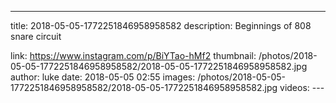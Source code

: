 ---
title: 2018-05-05-1772251846958958582
description: Beginnings of 808 snare circuit

link: https://www.instagram.com/p/BiYTao-hMf2
thumbnail: /photos/2018-05-05-1772251846958958582/2018-05-05-1772251846958958582.jpg
author: luke
date: 2018-05-05 02:55
images: /photos/2018-05-05-1772251846958958582/2018-05-05-1772251846958958582.jpg
videos: ---
